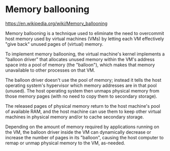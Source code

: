 # Memory ballooning

https://en.wikipedia.org/wiki/Memory_ballooning

Memory ballooning is a technique used to eliminate the need to overcommit host memory used by virtual machines (VMs) by letting each VM effectively "give back" unused pages of (virtual) memory.

To implement memory ballooning, the virtual machine's kernel implements a "balloon driver" that allocates unused memory within the VM's address space into a pool of memory (the "balloon"), which makes that memory unavailable to other processes on that VM.

The balloon driver doesn't use the pool of memory; instead it tells the host operating system's hypervisor which memory addresses are in that pool (unused). The host operating system then unmaps physical memory from those memory pages (with no need to copy them to secondary storage). 

The released pages of physical memory return to the host machine's pool of available RAM, and the host machine can use them to keep other virtual machines in physical memory and/or to cache secondary storage.

Depending on the amount of memory required by applications running on the VM, the balloon driver inside the VM can dynamically decrease or increase the number of pages in its "balloon", causing the host computer to remap or unmap physical memory to the VM, as-needed.
